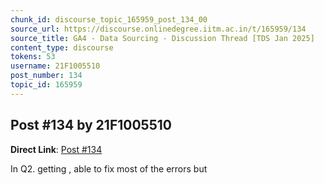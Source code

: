 ```yaml
---
chunk_id: discourse_topic_165959_post_134_00
source_url: https://discourse.onlinedegree.iitm.ac.in/t/165959/134
source_title: GA4 - Data Sourcing - Discussion Thread [TDS Jan 2025]
content_type: discourse
tokens: 53
username: 21F1005510
post_number: 134
topic_id: 165959
---
```


## Post #134 by 21F1005510

**Direct Link**: [Post #134](https://discourse.onlinedegree.iitm.ac.in/t/165959/134)

In Q2. getting , able to fix most of the errors but
